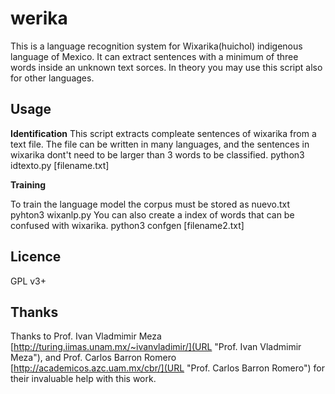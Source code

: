 # werika
This is a language recognition system for Wixarika(huichol) indigenous language of Mexico. It can extract sentences with a minimum of three words inside an unknown text sorces. In theory you may use this script also for other languages.

## Usage

**Identification**
This script extracts compleate sentences of wixarika from a text file. The file can be written in many languages, and the sentences in wixarika dont't need to be larger than 3 words to be classified. 
python3 idtexto.py [filename.txt]

**Training**

To train the language model the corpus must be stored as nuevo.txt
pyhton3 wixanlp.py
You can also create a index of words that can be confused with wixarika. 
python3 confgen [filename2.txt]

## Licence

GPL v3+

## Thanks

Thanks to Prof. Ivan Vladmimir Meza [http://turing.iimas.unam.mx/~ivanvladimir/](URL "Prof. Ivan Vladmimir Meza"), and Prof. Carlos Barron Romero [http://academicos.azc.uam.mx/cbr/](URL "Prof. Carlos Barron Romero") for their invaluable help with this work.
